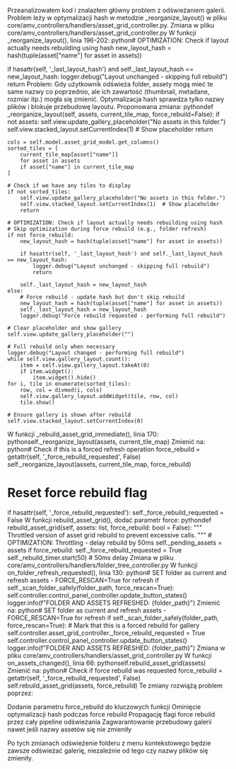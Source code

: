 Przeanalizowałem kod i znalazłem główny problem z odświeżaniem galerii. Problem leży w optymalizacji hash w metodzie _reorganize_layout() w pliku core/amv_controllers/handlers/asset_grid_controller.py.
Zmiana w pliku core/amv_controllers/handlers/asset_grid_controller.py
W funkcji _reorganize_layout(), linia 196-202:
python# OPTIMIZATION: Check if layout actually needs rebuilding using hash
new_layout_hash = hash(tuple(asset["name"] for asset in assets))

if hasattr(self, '_last_layout_hash') and self._last_layout_hash == new_layout_hash:
    logger.debug("Layout unchanged - skipping full rebuild")
    return
Problem: Gdy użytkownik odświeża folder, assety mogą mieć te same nazwy co poprzednio, ale ich zawartość (thumbnail, metadane, rozmiar itp.) mogła się zmienić. Optymalizacja hash sprawdza tylko nazwy plików i blokuje przebudowę layoutu.
Proponowana zmiana:
pythondef _reorganize_layout(self, assets, current_tile_map, force_rebuild=False):
    if not assets:
        self.view.update_gallery_placeholder("No assets in this folder.")
        self.view.stacked_layout.setCurrentIndex(1)  # Show placeholder
        return
        
    cols = self.model.asset_grid_model.get_columns()
    sorted_tiles = [
        current_tile_map[asset["name"]]
        for asset in assets
        if asset["name"] in current_tile_map
    ]
    
    # Check if we have any tiles to display
    if not sorted_tiles:
        self.view.update_gallery_placeholder("No assets in this folder.")
        self.view.stacked_layout.setCurrentIndex(1)  # Show placeholder
        return
    
    # OPTIMIZATION: Check if layout actually needs rebuilding using hash
    # Skip optimization during force rebuild (e.g., folder refresh)
    if not force_rebuild:
        new_layout_hash = hash(tuple(asset["name"] for asset in assets))
        
        if hasattr(self, '_last_layout_hash') and self._last_layout_hash == new_layout_hash:
            logger.debug("Layout unchanged - skipping full rebuild")
            return
        
        self._last_layout_hash = new_layout_hash
    else:
        # Force rebuild - update hash but don't skip rebuild
        new_layout_hash = hash(tuple(asset["name"] for asset in assets))
        self._last_layout_hash = new_layout_hash
        logger.debug("Force rebuild requested - performing full rebuild")
    
    # Clear placeholder and show gallery
    self.view.update_gallery_placeholder("")
    
    # Full rebuild only when necessary
    logger.debug("Layout changed - performing full rebuild")
    while self.view.gallery_layout.count():
        item = self.view.gallery_layout.takeAt(0)
        if item.widget():
            item.widget().hide()
    for i, tile in enumerate(sorted_tiles):
        row, col = divmod(i, cols)
        self.view.gallery_layout.addWidget(tile, row, col)
        tile.show()
    
    # Ensure gallery is shown after rebuild
    self.view.stacked_layout.setCurrentIndex(0)
W funkcji _rebuild_asset_grid_immediate(), linia 170:
pythonself._reorganize_layout(assets, current_tile_map)
Zmienić na:
python# Check if this is a forced refresh operation
force_rebuild = getattr(self, '_force_rebuild_requested', False)
self._reorganize_layout(assets, current_tile_map, force_rebuild)
# Reset force rebuild flag
if hasattr(self, '_force_rebuild_requested'):
    self._force_rebuild_requested = False
W funkcji rebuild_asset_grid(), dodać parametr force:
pythondef rebuild_asset_grid(self, assets: list, force_rebuild: bool = False):
    """
    Throttled version of asset grid rebuild to prevent excessive calls.
    """
    # OPTIMIZATION: Throttling - delay rebuild by 50ms
    self._pending_assets = assets
    if force_rebuild:
        self._force_rebuild_requested = True
    self._rebuild_timer.start(50)  # 50ms delay
Zmiana w pliku core/amv_controllers/handlers/folder_tree_controller.py
W funkcji on_folder_refresh_requested(), linia 130:
python# SET folder as current and refresh assets - FORCE_RESCAN=True for refresh
if self._scan_folder_safely(folder_path, force_rescan=True):
    self.controller.control_panel_controller.update_button_states()
    logger.info(f"FOLDER AND ASSETS REFRESHED: {folder_path}")
Zmienić na:
python# SET folder as current and refresh assets - FORCE_RESCAN=True for refresh
if self._scan_folder_safely(folder_path, force_rescan=True):
    # Mark that this is a forced rebuild for gallery
    self.controller.asset_grid_controller._force_rebuild_requested = True
    self.controller.control_panel_controller.update_button_states()
    logger.info(f"FOLDER AND ASSETS REFRESHED: {folder_path}")
Zmiana w pliku core/amv_controllers/handlers/asset_grid_controller.py
W funkcji on_assets_changed(), linia 66:
pythonself.rebuild_asset_grid(assets)
Zmienić na:
python# Check if force rebuild was requested
force_rebuild = getattr(self, '_force_rebuild_requested', False)
self.rebuild_asset_grid(assets, force_rebuild)
Te zmiany rozwiążą problem poprzez:

Dodanie parametru force_rebuild do kluczowych funkcji
Ominięcie optymalizacji hash podczas force rebuild
Propagację flagi force rebuild przez cały pipeline odświeżania
Zagwarantowanie przebudowy galerii nawet jeśli nazwy assetów się nie zmieniły

Po tych zmianach odświeżenie folderu z menu kontekstowego będzie zawsze odświeżać galerię, niezależnie od tego czy nazwy plików się zmieniły.
